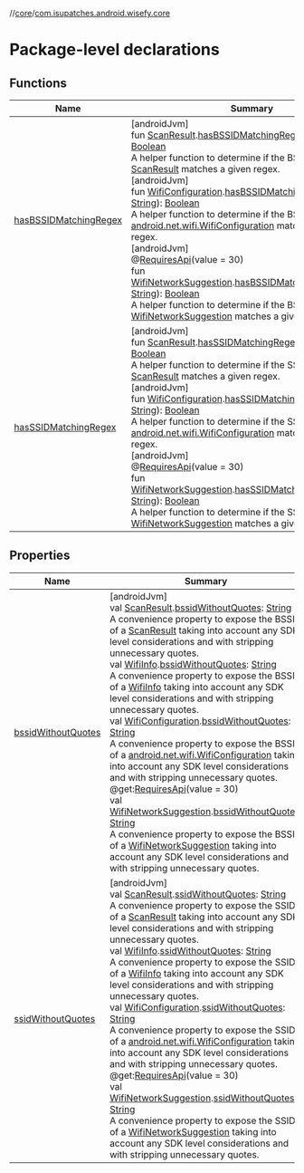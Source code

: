 //[core](../../index.md)/[com.isupatches.android.wisefy.core](index.md)

# Package-level declarations

## Functions

| Name | Summary |
|---|---|
| [hasBSSIDMatchingRegex](has-b-s-s-i-d-matching-regex.md) | [androidJvm]<br>fun [ScanResult](https://developer.android.com/reference/kotlin/android/net/wifi/ScanResult.html).[hasBSSIDMatchingRegex](has-b-s-s-i-d-matching-regex.md)(regex: [String](https://kotlinlang.org/api/latest/jvm/stdlib/kotlin/-string/index.html)): [Boolean](https://kotlinlang.org/api/latest/jvm/stdlib/kotlin/-boolean/index.html)<br>A helper function to determine if the BSSID for the [ScanResult](https://developer.android.com/reference/kotlin/android/net/wifi/ScanResult.html) matches a given regex.<br>[androidJvm]<br>fun [WifiConfiguration](https://developer.android.com/reference/kotlin/android/net/wifi/WifiConfiguration.html).[hasBSSIDMatchingRegex](has-b-s-s-i-d-matching-regex.md)(regex: [String](https://kotlinlang.org/api/latest/jvm/stdlib/kotlin/-string/index.html)): [Boolean](https://kotlinlang.org/api/latest/jvm/stdlib/kotlin/-boolean/index.html)<br>A helper function to determine if the BSSID for the [android.net.wifi.WifiConfiguration](https://developer.android.com/reference/kotlin/android/net/wifi/WifiConfiguration.html) matches a given regex.<br>[androidJvm]<br>@[RequiresApi](https://developer.android.com/reference/kotlin/androidx/annotation/RequiresApi.html)(value = 30)<br>fun [WifiNetworkSuggestion](https://developer.android.com/reference/kotlin/android/net/wifi/WifiNetworkSuggestion.html).[hasBSSIDMatchingRegex](has-b-s-s-i-d-matching-regex.md)(regex: [String](https://kotlinlang.org/api/latest/jvm/stdlib/kotlin/-string/index.html)): [Boolean](https://kotlinlang.org/api/latest/jvm/stdlib/kotlin/-boolean/index.html)<br>A helper function to determine if the BSSID for the [WifiNetworkSuggestion](https://developer.android.com/reference/kotlin/android/net/wifi/WifiNetworkSuggestion.html) matches a given regex. |
| [hasSSIDMatchingRegex](has-s-s-i-d-matching-regex.md) | [androidJvm]<br>fun [ScanResult](https://developer.android.com/reference/kotlin/android/net/wifi/ScanResult.html).[hasSSIDMatchingRegex](has-s-s-i-d-matching-regex.md)(regex: [String](https://kotlinlang.org/api/latest/jvm/stdlib/kotlin/-string/index.html)): [Boolean](https://kotlinlang.org/api/latest/jvm/stdlib/kotlin/-boolean/index.html)<br>A helper function to determine if the SSID for the [ScanResult](https://developer.android.com/reference/kotlin/android/net/wifi/ScanResult.html) matches a given regex.<br>[androidJvm]<br>fun [WifiConfiguration](https://developer.android.com/reference/kotlin/android/net/wifi/WifiConfiguration.html).[hasSSIDMatchingRegex](has-s-s-i-d-matching-regex.md)(regex: [String](https://kotlinlang.org/api/latest/jvm/stdlib/kotlin/-string/index.html)): [Boolean](https://kotlinlang.org/api/latest/jvm/stdlib/kotlin/-boolean/index.html)<br>A helper function to determine if the SSID for the [android.net.wifi.WifiConfiguration](https://developer.android.com/reference/kotlin/android/net/wifi/WifiConfiguration.html) matches a given regex.<br>[androidJvm]<br>@[RequiresApi](https://developer.android.com/reference/kotlin/androidx/annotation/RequiresApi.html)(value = 30)<br>fun [WifiNetworkSuggestion](https://developer.android.com/reference/kotlin/android/net/wifi/WifiNetworkSuggestion.html).[hasSSIDMatchingRegex](has-s-s-i-d-matching-regex.md)(regex: [String](https://kotlinlang.org/api/latest/jvm/stdlib/kotlin/-string/index.html)): [Boolean](https://kotlinlang.org/api/latest/jvm/stdlib/kotlin/-boolean/index.html)<br>A helper function to determine if the SSID for the [WifiNetworkSuggestion](https://developer.android.com/reference/kotlin/android/net/wifi/WifiNetworkSuggestion.html) matches a given regex. |

## Properties

| Name | Summary |
|---|---|
| [bssidWithoutQuotes](bssid-without-quotes.md) | [androidJvm]<br>val [ScanResult](https://developer.android.com/reference/kotlin/android/net/wifi/ScanResult.html).[bssidWithoutQuotes](bssid-without-quotes.md): [String](https://kotlinlang.org/api/latest/jvm/stdlib/kotlin/-string/index.html)<br>A convenience property to expose the BSSID of a [ScanResult](https://developer.android.com/reference/kotlin/android/net/wifi/ScanResult.html) taking into account any SDK level considerations and with stripping unnecessary quotes.<br>val [WifiInfo](https://developer.android.com/reference/kotlin/android/net/wifi/WifiInfo.html).[bssidWithoutQuotes](bssid-without-quotes.md): [String](https://kotlinlang.org/api/latest/jvm/stdlib/kotlin/-string/index.html)<br>A convenience property to expose the BSSID of a [WifiInfo](https://developer.android.com/reference/kotlin/android/net/wifi/WifiInfo.html) taking into account any SDK level considerations and with stripping unnecessary quotes.<br>val [WifiConfiguration](https://developer.android.com/reference/kotlin/android/net/wifi/WifiConfiguration.html).[bssidWithoutQuotes](bssid-without-quotes.md): [String](https://kotlinlang.org/api/latest/jvm/stdlib/kotlin/-string/index.html)<br>A convenience property to expose the BSSID of a [android.net.wifi.WifiConfiguration](https://developer.android.com/reference/kotlin/android/net/wifi/WifiConfiguration.html) taking into account any SDK level considerations and with stripping unnecessary quotes.<br>@get:[RequiresApi](https://developer.android.com/reference/kotlin/androidx/annotation/RequiresApi.html)(value = 30)<br>val [WifiNetworkSuggestion](https://developer.android.com/reference/kotlin/android/net/wifi/WifiNetworkSuggestion.html).[bssidWithoutQuotes](bssid-without-quotes.md): [String](https://kotlinlang.org/api/latest/jvm/stdlib/kotlin/-string/index.html)<br>A convenience property to expose the BSSID of a [WifiNetworkSuggestion](https://developer.android.com/reference/kotlin/android/net/wifi/WifiNetworkSuggestion.html) taking into account any SDK level considerations and with stripping unnecessary quotes. |
| [ssidWithoutQuotes](ssid-without-quotes.md) | [androidJvm]<br>val [ScanResult](https://developer.android.com/reference/kotlin/android/net/wifi/ScanResult.html).[ssidWithoutQuotes](ssid-without-quotes.md): [String](https://kotlinlang.org/api/latest/jvm/stdlib/kotlin/-string/index.html)<br>A convenience property to expose the SSID of a [ScanResult](https://developer.android.com/reference/kotlin/android/net/wifi/ScanResult.html) taking into account any SDK level considerations and with stripping unnecessary quotes.<br>val [WifiInfo](https://developer.android.com/reference/kotlin/android/net/wifi/WifiInfo.html).[ssidWithoutQuotes](ssid-without-quotes.md): [String](https://kotlinlang.org/api/latest/jvm/stdlib/kotlin/-string/index.html)<br>A convenience property to expose the SSID of a [WifiInfo](https://developer.android.com/reference/kotlin/android/net/wifi/WifiInfo.html) taking into account any SDK level considerations and with stripping unnecessary quotes.<br>val [WifiConfiguration](https://developer.android.com/reference/kotlin/android/net/wifi/WifiConfiguration.html).[ssidWithoutQuotes](ssid-without-quotes.md): [String](https://kotlinlang.org/api/latest/jvm/stdlib/kotlin/-string/index.html)<br>A convenience property to expose the SSID of a [android.net.wifi.WifiConfiguration](https://developer.android.com/reference/kotlin/android/net/wifi/WifiConfiguration.html) taking into account any SDK level considerations and with stripping unnecessary quotes.<br>@get:[RequiresApi](https://developer.android.com/reference/kotlin/androidx/annotation/RequiresApi.html)(value = 30)<br>val [WifiNetworkSuggestion](https://developer.android.com/reference/kotlin/android/net/wifi/WifiNetworkSuggestion.html).[ssidWithoutQuotes](ssid-without-quotes.md): [String](https://kotlinlang.org/api/latest/jvm/stdlib/kotlin/-string/index.html)<br>A convenience property to expose the SSID of a [WifiNetworkSuggestion](https://developer.android.com/reference/kotlin/android/net/wifi/WifiNetworkSuggestion.html) taking into account any SDK level considerations and with stripping unnecessary quotes. |

